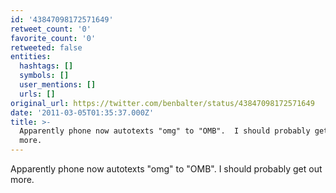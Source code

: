 ```yaml
---
id: '43847098172571649'
retweet_count: '0'
favorite_count: '0'
retweeted: false
entities:
  hashtags: []
  symbols: []
  user_mentions: []
  urls: []
original_url: https://twitter.com/benbalter/status/43847098172571649
date: '2011-03-05T01:35:37.000Z'
title: >-
  Apparently phone now autotexts "omg" to "OMB".  I should probably get out
  more.
---
```


Apparently phone now autotexts "omg" to "OMB".  I should probably get out more.
